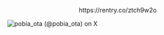 <p align="center">
https://rentry.co/ztch9w2o
</p>

![pobia_ota (@pobia_ota) on X](https://github.com/user-attachments/assets/062d42ee-9201-4197-addd-f06fe75e8bd0)
